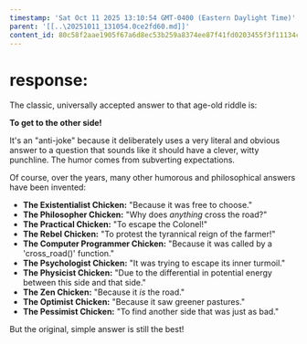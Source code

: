 ```yaml
---
timestamp: 'Sat Oct 11 2025 13:10:54 GMT-0400 (Eastern Daylight Time)'
parent: '[[..\20251011_131054.0ce2fd60.md]]'
content_id: 80c58f2aae1905f67a6d8ec53b259a8374ee87f41fd0203455f3f11134cb95f0
---
```


# response:

The classic, universally accepted answer to that age-old riddle is:

**To get to the other side!**

It's an "anti-joke" because it deliberately uses a very literal and obvious answer to a question that sounds like it should have a clever, witty punchline. The humor comes from subverting expectations.

Of course, over the years, many other humorous and philosophical answers have been invented:

* **The Existentialist Chicken:** "Because it was free to choose."
* **The Philosopher Chicken:** "Why does *anything* cross the road?"
* **The Practical Chicken:** "To escape the Colonel!"
* **The Rebel Chicken:** "To protest the tyrannical reign of the farmer!"
* **The Computer Programmer Chicken:** "Because it was called by a 'cross\_road()' function."
* **The Psychologist Chicken:** "It was trying to escape its inner turmoil."
* **The Physicist Chicken:** "Due to the differential in potential energy between this side and that side."
* **The Zen Chicken:** "Because it *is* the road."
* **The Optimist Chicken:** "Because it saw greener pastures."
* **The Pessimist Chicken:** "To find another side that was just as bad."

But the original, simple answer is still the best!
